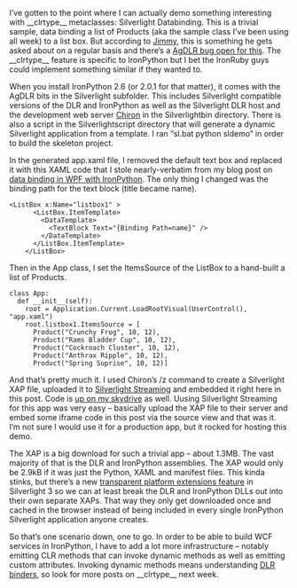 I’ve gotten to the point where I can actually demo something interesting
with \_\_clrtype\_\_ metaclasses: Silverlight Databinding. This is a
trivial sample, data binding a list of Products (aka the sample class
I’ve been using all week) to a list box. But according to
[Jimmy](http://blog.jimmy.schementi.com/), this is something he gets
asked about on a regular basis and there’s a [AgDLR bug open for
this](http://www.codeplex.com/sdlsdk/WorkItem/View.aspx?WorkItemId=11844).
The \_\_clrtype\_\_ feature is specific to IronPython but I bet the
IronRuby guys could implement something similar if they wanted to.

When you install IronPython 2.6 (or 2.0.1 for that matter), it comes
with the AgDLR bits in the Silverlight subfolder. This includes
Silverlight compatible versions of the DLR and IronPython as well as the
Silverlight DLR host and the development web server
[Chiron](http://www.codeplex.com/sdlsdk/Wiki/View.aspx?title=Chiron) in
the Silverlightbin directory. There is also a script in the
Silverlightscript directory that will generate a dynamic Silverlight
application from a template. I ran “sl.bat python sldemo” in order to
build the skeleton project.

In the generated app.xaml file, I removed the default text box and
replaced it with this XAML code that I stole nearly-verbatim from my
blog post on [data binding in WPF with
IronPython](http://devhawk.net/2008/11/18/IronPython+And+WPF+Part+3+Data+Binding.aspx).
The only thing I changed was the binding path for the text block (title
became name).

``` {.brush: .xml}
<ListBox x:Name="listbox1" > 
      <ListBox.ItemTemplate> 
        <DataTemplate> 
          <TextBlock Text="{Binding Path=name}" /> 
        </DataTemplate> 
      </ListBox.ItemTemplate> 
    </ListBox>
```

Then in the App class, I set the ItemsSource of the ListBox to a
hand-built a list of Products.

``` {.brush: .python}
class App:
  def __init__(self):
    root = Application.Current.LoadRootVisual(UserControl(), "app.xaml")
    root.listbox1.ItemsSource = [
      Product("Crunchy Frog", 10, 12),
      Product("Rams Bladder Cup", 10, 12),
      Product("Cockroach Cluster", 10, 12),
      Product("Anthrax Ripple", 10, 12),
      Product("Spring Suprise", 10, 12)]
```

And that’s pretty much it. I used Chiron’s /z command to create a
Silverlight XAP file, uploaded it to [Silverlight
Streaming](http://www.microsoft.com/silverlight/resources/streaming.aspx)
and embedded it right here in this post. Code is [up on my
skydrive](http://cid-0d9bc809858885a4.skydrive.live.com/browse.aspx/DevHawk%20Content/IronPython%20Stuff/%7C_%7C_clrtype%7C_%7C_)
as well. Uusing Silverlight Streaming for this app was very easy –
basically upload the XAP file to their server and embed some iframe code
in this post via the source view and that was it. I’m not sure I would
use it for a production app, but it rocked for hosting this demo.

The XAP is a big download for such a trivial app – about 1.3MB. The vast
majority of that is the DLR and IronPython assemblies. The XAP would
only be 2.9kB if it was just the Python, XAML and manifest files. This
kinda stinks, but there’s a new [transparent platform extensions
feature](http://sdlsdk.codeplex.com/Wiki/View.aspx?title=Extensions) in
Silverlight 3 so we can at least break the DLR and IronPython DLLs out
into their own separate XAPs. That way they only get downloaded once and
cached in the browser instead of being included in every single
IronPython Silverlight application anyone creates.

So that’s one scenario down, one to go. In order to be able to build WCF
services in IronPython, I have to add a lot more infrastructure –
notably emitting CLR methods that can invoke dynamic methods as well as
emitting custom attributes. Invoking dynamic methods means understanding
[DLR
binders](javascript:window.location.href='http://dlr.codeplex.com/Project/Download/FileDownload.aspx?DownloadId=51534';),
so look for more posts on \_\_clrtype\_\_ next week.
